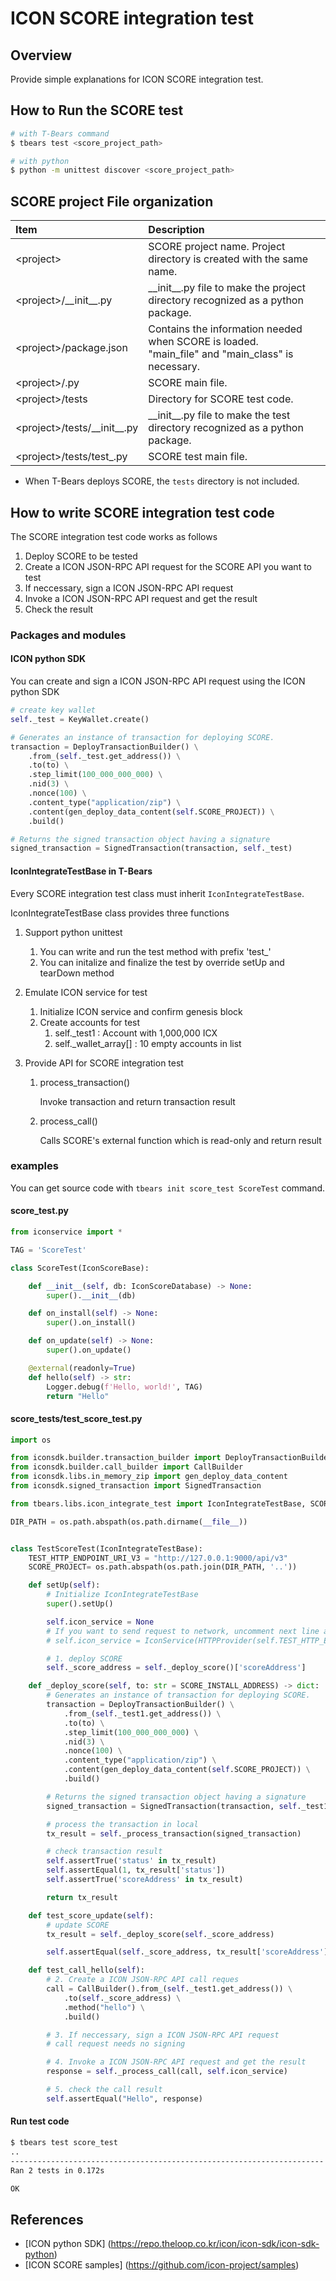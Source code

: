 # ICON SCORE integration test

## Overview
Provide simple explanations for ICON SCORE integration test.

## How to Run the SCORE test
```bash
# with T-Bears command
$ tbears test <score_project_path>

# with python
$ python -m unittest discover <score_project_path>
```

## SCORE project File organization

| **Item**                   | **Description**                          |
| :------------------------- | :----------------------------------------------------------- |
|\<project>                 | SCORE project name. Project directory is created with the same name. |
|\<project>/\_\_init\_\_.py | \_\_init\_\_.py file to make the project directory recognized as a python package. |
|\<project>/package.json    | Contains the information needed when SCORE is loaded. <br> "main_file" and "main_class" is necessary. |
|\<project>/<project>.py    | SCORE main file.                  |
|\<project>/tests           | Directory for SCORE test code.                              |
|\<project>/tests/\_\_init\_\_.py | \_\_init\_\_.py file to make the test directory recognized as a python package. |
|\<project>/tests/test\_<project>.py    | SCORE test main file.  |

* When T-Bears deploys SCORE, the `tests` directory is not included.

## How to write SCORE integration test code

The SCORE integration test code works as follows

1. Deploy SCORE to be tested
2. Create a ICON JSON-RPC API request for the SCORE API you want to test
3. If neccessary, sign a ICON JSON-RPC API request
4. Invoke a ICON JSON-RPC API request and get the result
5. Check the result

### Packages and modules

#### ICON python SDK
You can create and sign a ICON JSON-RPC API request using the ICON python SDK

```python
# create key wallet
self._test = KeyWallet.create()

# Generates an instance of transaction for deploying SCORE.
transaction = DeployTransactionBuilder() \
    .from_(self._test.get_address()) \
    .to(to) \
    .step_limit(100_000_000_000) \
    .nid(3) \
    .nonce(100) \
    .content_type("application/zip") \
    .content(gen_deploy_data_content(self.SCORE_PROJECT)) \
    .build()

# Returns the signed transaction object having a signature
signed_transaction = SignedTransaction(transaction, self._test)
```



#### IconIntegrateTestBase in T-Bears

Every SCORE integration test class must inherit `IconIntegrateTestBase`.

IconIntegrateTestBase class provides three functions

1. Support python unittest

   1. You can write and run the test method with prefix 'test_'
   2. You can initalize and finalize the test by override setUp and tearDown method

2. Emulate ICON service for test

   1. Initialize ICON service and confirm genesis block
   2. Create accounts for test
      1. self._test1 : Account with 1,000,000 ICX
      2. self._wallet_array[] : 10 empty accounts in list

3. Provide API for SCORE integration test

   1. process_transaction()

      Invoke transaction and return transaction result

   2. process_call()

      Calls SCORE's external function which is read-only and return result

### examples

You can get source code with `tbears init score_test ScoreTest` command.

#### score_test.py

```python
from iconservice import *

TAG = 'ScoreTest'

class ScoreTest(IconScoreBase):

    def __init__(self, db: IconScoreDatabase) -> None:
        super().__init__(db)

    def on_install(self) -> None:
        super().on_install()

    def on_update(self) -> None:
        super().on_update()

    @external(readonly=True)
    def hello(self) -> str:
        Logger.debug(f'Hello, world!', TAG)
        return "Hello"
```

#### score_tests/test_score_test.py

```python
import os

from iconsdk.builder.transaction_builder import DeployTransactionBuilder
from iconsdk.builder.call_builder import CallBuilder
from iconsdk.libs.in_memory_zip import gen_deploy_data_content
from iconsdk.signed_transaction import SignedTransaction

from tbears.libs.icon_integrate_test import IconIntegrateTestBase, SCORE_INSTALL_ADDRESS

DIR_PATH = os.path.abspath(os.path.dirname(__file__))


class TestScoreTest(IconIntegrateTestBase):
    TEST_HTTP_ENDPOINT_URI_V3 = "http://127.0.0.1:9000/api/v3"
    SCORE_PROJECT= os.path.abspath(os.path.join(DIR_PATH, '..'))

    def setUp(self):
        # Initialize IconIntegrateTestBase
        super().setUp()

        self.icon_service = None
        # If you want to send request to network, uncomment next line and set self.TEST_HTTP_ENDPOINT_URI_V3
        # self.icon_service = IconService(HTTPProvider(self.TEST_HTTP_ENDPOINT_URI_V3))

        # 1. deploy SCORE
        self._score_address = self._deploy_score()['scoreAddress']

    def _deploy_score(self, to: str = SCORE_INSTALL_ADDRESS) -> dict:
        # Generates an instance of transaction for deploying SCORE.
        transaction = DeployTransactionBuilder() \
            .from_(self._test1.get_address()) \
            .to(to) \
            .step_limit(100_000_000_000) \
            .nid(3) \
            .nonce(100) \
            .content_type("application/zip") \
            .content(gen_deploy_data_content(self.SCORE_PROJECT)) \
            .build()

        # Returns the signed transaction object having a signature
        signed_transaction = SignedTransaction(transaction, self._test1)

        # process the transaction in local
        tx_result = self._process_transaction(signed_transaction)

        # check transaction result
        self.assertTrue('status' in tx_result)
        self.assertEqual(1, tx_result['status'])
        self.assertTrue('scoreAddress' in tx_result)

        return tx_result

    def test_score_update(self):
        # update SCORE
        tx_result = self._deploy_score(self._score_address)

        self.assertEqual(self._score_address, tx_result['scoreAddress'])

    def test_call_hello(self):
        # 2. Create a ICON JSON-RPC API call reques
        call = CallBuilder().from_(self._test1.get_address()) \
            .to(self._score_address) \
            .method("hello") \
            .build()

        # 3. If neccessary, sign a ICON JSON-RPC API request
        # call request needs no signing

        # 4. Invoke a ICON JSON-RPC API request and get the result
        response = self._process_call(call, self.icon_service)

        # 5. check the call result
        self.assertEqual("Hello", response)
```

#### Run test code

```bash
$ tbears test score_test
..
----------------------------------------------------------------------
Ran 2 tests in 0.172s

OK
```



## References

* [ICON python SDK] (https://repo.theloop.co.kr/icon/icon-sdk/icon-sdk-python)
* [ICON SCORE samples] (https://github.com/icon-project/samples)

